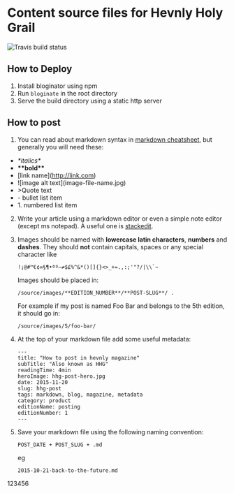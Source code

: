 # Content source files for Hevnly Holy Grail

![Travis build status](https://travis-ci.org/hevnly/hhg.svg?branch=develop)

## How to Deploy

1. Install bloginator using npm
2. Run `bloginate` in the root directory
3. Serve the build directory using a static http server

## How to post
1. You can read about markdown syntax in [markdown cheatsheet](https://github.com/adam-p/markdown-here/wiki/Markdown-Cheatsheet), but generally you will need these:
- *\*italics\**
- **\*\*bold\*\***
- \[link name](http://link.com)
- \!\[image alt text](image-file-name.jpg)
- \>Quote text
- \- bullet list item
- 1\. numbered list item

2. Write your article using a markdown editor or even a simple note editor (except ms notepad).
A useful one is [stackedit](https://stackedit.io/editor).

3. Images should be named with **lowercase latin characters**, **numbers** and **dashes**. They should **not** contain capitals, spaces or any special character like
    ```
    !¡@#™€¢∞§¶•ªº–≠$£%^&*()[]{}<>_+=.,:;'"?/|\\`~
    ```
    Images should be placed in:
    ```
    /source/images/**EDITION_NUMBER**/**POST-SLUG**/ .
    ```
    For example if my post is named Foo Bar and belongs to the 5th edition, it should go in:
    ```
    /source/images/5/foo-bar/
    ```

4. At the top of your markdown file add some useful metadata:
    ```
    ---
    title: "How to post in hevnly magazine"
    subTitle: "Also known as HHG"
    readingTime: 4min
    heroImage: hhg-post-hero.jpg
    date: 2015-11-20
    slug: hhg-post
    tags: markdown, blog, magazine, metadata
    category: product
    editionName: posting
    editionNumber: 1
    ---
    ```

5.  Save your markdown file using the following naming convention:
    ```
    POST_DATE + POST_SLUG + .md
    ```
    eg
    ```
    2015-10-21-back-to-the-future.md
    ```

123456
